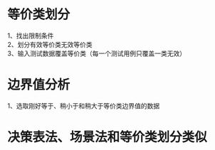 # 等价类划分
1、找出限制条件<br>
2、划分有效等价类无效等价类<br>
3、输入测试数据覆盖等价类（每一个测试用例只覆盖一类无效）
# 边界值分析
1、选取刚好等于、稍小于和稍大于等价类边界值的数据
# 决策表法、场景法和等价类划分类似
